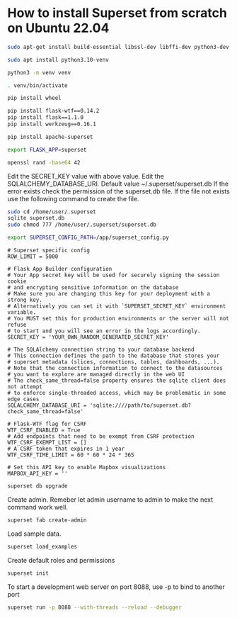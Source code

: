 # How to install Superset from scratch on Ubuntu 22.04

```bash
sudo apt-get install build-essential libssl-dev libffi-dev python3-dev python3-pip libsasl2-dev libldap2-dev default-libmysqlclient-dev
```

```bash
sudo apt install python3.10-venv
```

```bash
python3 -m venv venv
```

```bash
. venv/bin/activate
```

```bash
pip install wheel
```

```bash
pip install flask-wtf==0.14.2
pip install flask==1.1.0
pip install werkzeug==0.16.1
```

```bash
pip install apache-superset
```

```bash
export FLASK_APP=superset
```

```bash
openssl rand -base64 42
```

Edit the SECRET_KEY value with above value.
Edit the SQLALCHEMY_DATABASE_URI. Default value ~/.superset/superset.db
If the error exists check the permission of the superset.db file.
If the file not exists use the following command to create the file.

```bash
sudo cd /home/user/.superset
sqlite superset.db
sudo chmod 777 /home/user/.superset/superset.db
```

```bash
export SUPERSET_CONFIG_PATH=/app/superset_config.py
```

```text
# Superset specific config
ROW_LIMIT = 5000

# Flask App Builder configuration
# Your App secret key will be used for securely signing the session cookie
# and encrypting sensitive information on the database
# Make sure you are changing this key for your deployment with a strong key.
# Alternatively you can set it with `SUPERSET_SECRET_KEY` environment variable.
# You MUST set this for production environments or the server will not refuse
# to start and you will see an error in the logs accordingly.
SECRET_KEY = 'YOUR_OWN_RANDOM_GENERATED_SECRET_KEY'

# The SQLAlchemy connection string to your database backend
# This connection defines the path to the database that stores your
# superset metadata (slices, connections, tables, dashboards, ...).
# Note that the connection information to connect to the datasources
# you want to explore are managed directly in the web UI
# The check_same_thread=false property ensures the sqlite client does not attempt
# to enforce single-threaded access, which may be problematic in some edge cases
SQLALCHEMY_DATABASE_URI = 'sqlite:////path/to/superset.db?check_same_thread=false'

# Flask-WTF flag for CSRF
WTF_CSRF_ENABLED = True
# Add endpoints that need to be exempt from CSRF protection
WTF_CSRF_EXEMPT_LIST = []
# A CSRF token that expires in 1 year
WTF_CSRF_TIME_LIMIT = 60 * 60 * 24 * 365

# Set this API key to enable Mapbox visualizations
MAPBOX_API_KEY = ''
```

```bash
superset db upgrade
```

Create admin. Remeber let admin username to admin to make the next command work well.

```bash
superset fab create-admin
```

Load sample data.

```bash
superset load_examples
```

Create default roles and permissions

```bash
superset init
```

To start a development web server on port 8088, use -p to bind to another port

```bash
superset run -p 8088 --with-threads --reload --debugger
```
